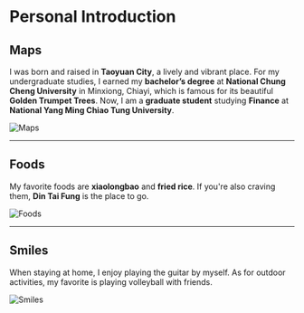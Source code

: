 # Personal Introduction

## Maps 
I was born and raised in **Taoyuan City**, a lively and vibrant place. For my undergraduate studies, I earned my **bachelor’s degree** at **National Chung Cheng University** in Minxiong, Chiayi, which is famous for its beautiful **Golden Trumpet Trees**.  Now, I am a **graduate student** studying **Finance** at **National Yang Ming Chiao Tung University**.  

![Maps](https://github.com/user-attachments/assets/b5d792b8-c04c-45ad-a94e-80c309d17e93)

---

## Foods 
My favorite foods are **xiaolongbao** and **fried rice**. If you're also craving them, **Din Tai Fung** is the place to go.  

![Foods](https://github.com/user-attachments/assets/e677cd9e-0111-45b8-b782-f1f073a7818d)

---

## Smiles 
When staying at home, I enjoy playing the guitar by myself. As for outdoor activities, my favorite is playing volleyball with friends. 

![Smiles](https://github.com/user-attachments/assets/fa419182-575f-4eb1-a9e6-d241345b5fdc)
